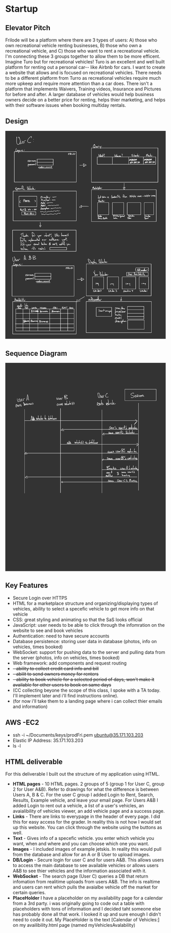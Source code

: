 # Startup
## Elevator Pitch
Frilode will be a platform where there are 3 types of users: A) those who own recreational vehicle renting businesses, B) those who own a recreational vehicle, and C) those who want to rent a recreational vehicle. I'm connecting these 3 groups together to allow them to be more efficent. Imagine Turo but for recreational vehicles! Turo is an excellent and well built platform for renting out a personal car-- like Airbnb for cars. I want to create a website that allows and is focused on recreational vehicles. There needs to be a different platform from Turro as recreational vehicles require much more upkeep and require more attention than a car does. There isn't a platform that implements Waivers, Training videos, Insurance and Pictures for before and after. A larger database of vehicles would help business owners decide on a better price for renting, helps thier marketing, and helps with their software issues when booking multiday rentals.

## Design
![Design of Startup](sketches/Design-1.jpg)
## Sequence Diagram
![Sequence Diagram](sketches/sequenceDiagram-1.jpg)

## Key Features
- Secure Login over HTTPS
- HTML for a marketplace structure and organizing/displaying types of vehicles, ability to select a specefic vehicle to get more info on that vehicle
- CSS: great styling and animating so that the SaS looks official
- JavaScript: user needs to be able to click through the infomration on the website to see and book vehicles
- Authentication: need to have secure accounts
- Database persistence: storing user data in database (photos, info on vehicles, times booked)
- WebSocket: support for pushing data to the server and pulling data from the server (photos, info on vehicles, times booked)
- Web framework: add components and request routing
- ~~- ability to collect credit card info and bill~~
- ~~- abilit to send owners money for renters~~
- ~~- ability to book vehicle for a selected period of days, won't make it available for other users to book on same days~~
- (CC collecting beyone the scope of this class, I spoke with a TA today. I'll implement later and i'll find instructions online).
- (for now i'll take them to a landing page where i can collect thier emails and information)

<!-- Questions: 
security?
how to automate a new page so it's not hard coded? 
Is there a better liscence i can use? one that won't allow anyone to copy and profit off my code? -->

## AWS -EC2
- ssh -i ~/Documents/keys/prodFri.pem ubuntu@35.171.103.203
- Elastic IP Address: 35.171.103.203
- ls -l

## HTML deliverable

For this deliverable I built out the structure of my application using HTML.

- **HTML pages** - 10 HTML pages. 2 groups of 5 (group 1 for User C, group 2 for User A&B). Refer to drawings for what the difference is between Users A, B & C. For the user C group I added Login to Rent, Search, Results, Example vehicle, and leave your email page. For Users A&B I added Login to rent out a vehicle, a list of a user's vehicles, an avaialibility of vehicles viewer, an add vehicle page and a success page.
- **Links** - There are links to everypage in the header of every page. I did this for easy access for the grader. In reality this is not how I would set up this website. You can click through the website using the buttons as well.
- **Text** - Gives info of a specefic vehicle. you enter which vehicle you want, when and where and you can choose which one you want.
- **Images** - I included images of example jetskis. In reality this would pull from the database and allow for an A or B User to upload images.
- **DB/Login** - Secure login for user C and for users A&B. This allows users to access the main database to see available vehicles or allows users A&B to see thier vehicles and the information associated with it.
- **WebSocket** - The search page (User C) queries a DB that return infomation from realitime uploads from users A&B. The info is realtime and users can rent which pulls the avaialbe vehicle off the market for certain queries.
- **PlaceHolder** I have a placeholder on my availability page for a calendar from a 3rd party. i was originally going to code out a table with placeholders with tons of information and I decided taht someone else has probably done all that work. I looked it up and sure enough I didn't need to code it out. My PlaceHolder is the text [Calendar of Vehicles:] on my availibility.html page (named myVehiclesAvalability)

